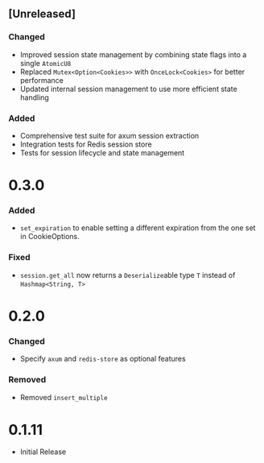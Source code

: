 ## [Unreleased]
### Changed
- Improved session state management by combining state flags into a single `AtomicU8`
- Replaced `Mutex<Option<Cookies>>` with `OnceLock<Cookies>` for better performance
- Updated internal session management to use more efficient state handling

### Added
- Comprehensive test suite for axum session extraction
- Integration tests for Redis session store
- Tests for session lifecycle and state management

# 0.3.0
### Added
- `set_expiration` to enable setting a different expiration from the one set in CookieOptions.

### Fixed
- `session.get_all` now returns a `Deserialize`able type `T` instead of `Hashmap<String, T>`

# 0.2.0

### Changed
- Specify `axum` and `redis-store` as optional features

### Removed
- Removed `insert_multiple`

# 0.1.11
- Initial Release
